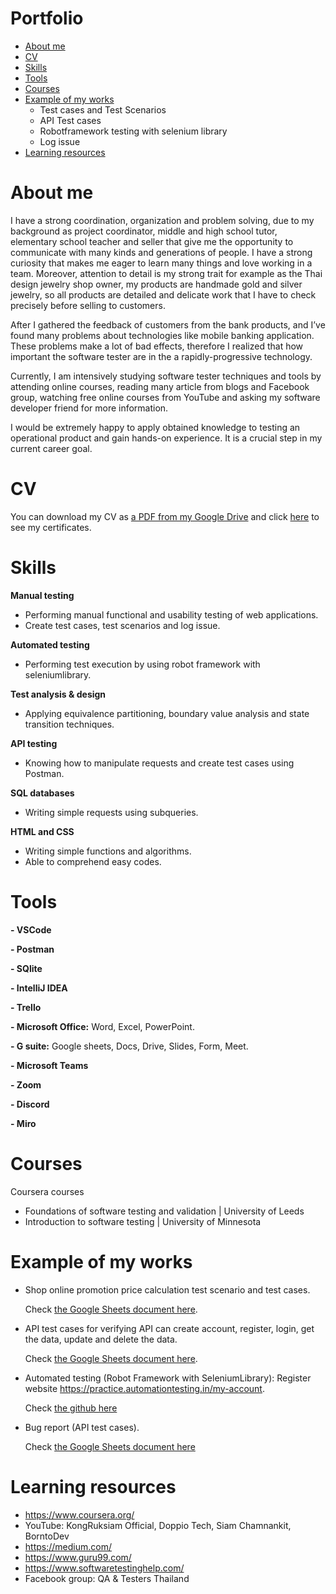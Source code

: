 # Portfolio

- [About me](https://github.com/Duangjaii/Portfolio#about-me)
- [CV](https://github.com/Duangjaii/Portfolio#cv)
- [Skills](https://github.com/Duangjaii/Portfolio#skills)
- [Tools](https://github.com/Duangjaii/Portfolio#tools)
- [Courses](https://github.com/Duangjaii/Portfolio#courses)
- [Example of my works](https://github.com/Duangjaii/Portfolio#example-of-my-works)
    - Test cases and Test Scenarios 
    - API Test cases
    - Robotframework testing with selenium library
    - Log issue
- [Learning resources](https://github.com/Duangjaii/Portfolio#learning-resources)

# About me
I have a strong coordination, organization and problem solving, due to my background as project coordinator, middle and high school tutor, elementary school teacher and seller that give me the opportunity to communicate with many kinds and generations of people. I have a strong curiosity that makes me eager to learn many things and love working in a team. Moreover, attention to detail is my strong trait for example as the Thai design jewelry shop owner, my products are handmade gold and silver jewelry, so all products are detailed and delicate work that I have to check precisely before selling to customers.

After I gathered the feedback of customers from the bank products, and I’ve found many problems about technologies like mobile banking application. These problems make a lot of bad effects, therefore I realized that how important the software tester are in the a rapidly-progressive technology. 

Currently, I am intensively studying software tester techniques and tools by attending online courses, reading many article from blogs and Facebook group, watching free online courses from YouTube and asking my software developer friend for more information.

I would be extremely happy to apply obtained knowledge to testing an operational product and gain hands-on experience. It is a crucial step in my current career goal.

# CV
You can download my CV as [a PDF from my Google Drive](https://drive.google.com/file/d/1OZT5jEw8eYSm-PwX-twIZN190nIPj7Zz/view?usp=sharing) and click [here](https://drive.google.com/drive/folders/1Oegx5d7Do7XzsOBqsB-vjorcLT6dFmDh?usp=sharing) to see my certificates.


# Skills
**Manual testing**
- Performing manual functional and usability testing of web applications.
- Create test cases, test scenarios and log issue.

**Automated testing**
- Performing test execution by using robot framework with seleniumlibrary.

**Test analysis & design**

- Applying equivalence partitioning, boundary value analysis and state transition techniques.

**API testing**

- Knowing how to manipulate requests and create test cases using Postman.

**SQL databases**

- Writing simple requests using subqueries.

**HTML and CSS**

- Writing simple functions and algorithms.
- Able to comprehend easy codes.
  
# Tools
**- VSCode**

**- Postman**

**- SQlite**

**- IntelliJ IDEA** 

**- Trello**

**- Microsoft Office:** Word, Excel, PowerPoint.

**- G suite:** Google sheets, Docs, Drive, Slides, Form, Meet.

**- Microsoft Teams**

**- Zoom** 

**- Discord** 

**- Miro**

# Courses

Coursera courses
- Foundations of software testing and validation | University of Leeds      
- Introduction to software testing | University of Minnesota

# Example of my works
- Shop online promotion price calculation test scenario and test cases.

    Check [the Google Sheets document here](https://docs.google.com/spreadsheets/d/1tHhDxILCP16fv8JvpIGqSeRjih8cysPO42eBotcSlCg/edit?usp=drive_link).

- API test cases for verifying API can create account, register, login, get the data, update and delete the data.
  
    Check [the Google Sheets document here](https://docs.google.com/spreadsheets/d/1TLpuRCfgKDXVLkjbjYRC93vVgMbNDWD0jRpB73J_E_Q/edit?usp=drive_link).

- Automated testing (Robot Framework with SeleniumLibrary): Register website https://practice.automationtesting.in/my-account.

    Check [the github here](https://github.com/Duangjaii/Portfolio/blob/main/robottestcases)

- Bug report (API test cases).

    Check [the Google Sheets document here](https://docs.google.com/spreadsheets/d/1R4ri7O6FOmxLD98cZscUG5WFfboo29QEb8LTR1c3Nq4/edit?usp=drive_link)

# Learning resources
- https://www.coursera.org/
- YouTube: KongRuksiam Official, Doppio Tech, Siam Chamnankit, BorntoDev
- https://medium.com/
- https://www.guru99.com/
- https://www.softwaretestinghelp.com/
- Facebook group: QA & Testers Thailand
